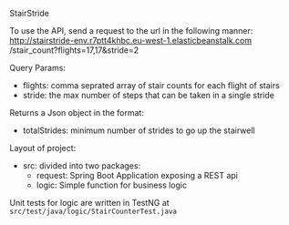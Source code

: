 StairStride

To use the API, send a request to the url in the following manner:
http://stairstride-env.r7ptt4khbc.eu-west-1.elasticbeanstalk.com /stair_count?flights=17,17&stride=2

Query Params:
- flights: comma seprated array of stair counts for each flight of stairs
- stride: the max number of steps that can be taken in a single stride

Returns a Json object in the format:
- totalStrides: minimum number of strides to go up the stairwell

Layout of project:
- src: divided into two packages:
    - request: Spring Boot Application exposing a REST api
    - logic: Simple function for business logic

Unit tests for logic are written in TestNG at `src/test/java/logic/StairCounterTest.java`
